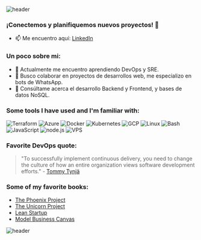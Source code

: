 ![header](https://capsule-render.vercel.app/api?type=venom&text=I%20am%20Dev!&height=100&section=header)
### ¡Conectemos y planifiquemos nuevos proyectos! 🌟
- 📫 Me encuentro aquí: [LinkedIn](https://www.linkedin.com/in/mariano-becchero/)
### Un poco sobre mi:
- 🌱 Actualmente me encuentro aprendiendo DevOps y SRE.
- 👯 Busco colaborar en proyectos de desarrollos web, me especializo en bots de WhatsApp.
- 💬 Consúltame acerca el desarrollo Backend y Frontend, y bases de datos NoSQL.
### Some tools I have used and I'm familiar with:

![Terraform](https://img.shields.io/badge/-Terraform-623CE4?style=flat-square&logo=terraform&logoColor=white)
![Azure](https://img.shields.io/badge/-Azure-0089D6?style=flat-square&logo=microsoft-azure&logoColor=white)
![Docker](https://img.shields.io/badge/-Docker-2496ED?style=flat-square&logo=docker&logoColor=white)
![Kubernetes](https://img.shields.io/badge/-Kubernetes-326CE5?style=flat-square&logo=kubernetes&logoColor=white)
![GCP](https://img.shields.io/badge/-GCP-4285F4?style=flat-square&logo=google-cloud&logoColor=white)
![Linux](https://img.shields.io/badge/-Linux-FCC624?style=flat-square&logo=linux&logoColor=white)
![Bash](https://img.shields.io/badge/-Bash-4EAA25?style=flat-square&logo=gnu-bash&logoColor=white)
![JavaScript](https://img.shields.io/badge/-JavaScript-F7DF1E?style=flat-square&logo=javascript&logoColor=white)
![node.js](https://img.shields.io/badge/-Node.js-339933?style=flat-square&logo=node.js&logoColor=white)
![VPS](https://img.shields.io/badge/-AWS-232F3E?style=flat-square&logo=amazon-aws&logoColor=white)

### Favorite DevOps quote:

> "To successfully implement continuous delivery, you need to change the culture of how an entire organization views software development efforts." - [Tommy Tynjä](https://www.linkedin.com/in/tommytynjala/)

### Some of my favorite books:
- [The Phoenix Project](https://www.amazon.com/Phoenix-Project-DevOps-Helping-Business-ebook/dp/B078Y98RG8)
-  [The Unicorn Project](https://www.amazon.com/Unicorn-Project-Developers-Disruption-Thriving-ebook/dp/B07QT9QR41)
-  [Lean Startup](https://www.amazon.com/Lean-Startup-Entrepreneurs-Continuous-Innovation-ebook/dp/B004J4XGN6)
-  [Model Business Canvas](https://www.amazon.com/Business-Model-Generation-Visionaries-Challengers-ebook/dp/B06X415X2M)

![header](https://capsule-render.vercel.app/api?type=waving&color=auto&height=100&section=footer)
